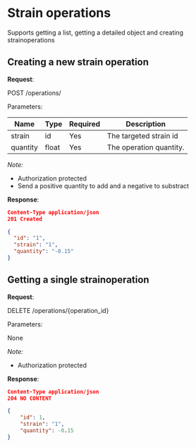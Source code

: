 # Strain operations
Supports getting a list, getting a detailed object and creating strainoperations

## Creating a new strain operation

**Request**:

POST /operations/

Parameters:

Name       | Type   | Required | Description
-----------|--------|----------|------------
strain	   | id     | Yes      | The targeted strain id
quantity   | float  | Yes      | The operation quantity.

*Note:*

- Authorization protected
- Send a positive quantity to add and a negative to substract

**Response**:

```json
Content-Type application/json
201 Created

{
  "id": "1",
  "strain": "1",
  "quantity": "-0.15"
}
```

## Getting a single strainoperation

**Request**:

DELETE /operations/{operation_id}

Parameters:

None


*Note:*

- Authorization protected


**Response**:

```json
Content-Type application/json
204 NO CONTENT

{
    "id": 1,
    "strain": "1",
    "quantity": -0.15
}
```

